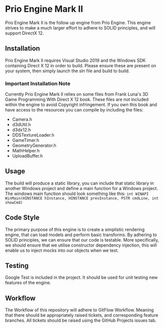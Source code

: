 # Prio Engine Mark II
Prio Engine Mark II is the follow up engine from Prio Engine. This engine strives to make a much larger effort to adhere to SOLID principles, and will support DirectX 12.

## Installation
Prio Engine Mark II requires Visual Studio 2019 and the Windows SDK containing Direct X 12 in order to build. Please ensure these are present on your system, then simply launch the sln file and build to build.

### Important Installation Note
Currently Prio Engine Mark II relies on some files from Frank Luna's 3D Game Programming With Direct X 12 book. These files are not included within the engine to avoid Copyright infringement. If you own this book and have access to the resources you can compile by including the files:
* Camera.h
* d3dUtil.h
* d3dx12.h
* DDSTextureLoader.h
* GameTimer.h
* GeometryGenerator.h
* MathHelper.h
* UploadBuffer.h

## Usage
The build will produce a static library, you can include that static library in another Windows project and define a main function for a Windows project. The windows main function should look something like this:
```int WINAPI WinMain(HINSTANCE hInstance, HINSTANCE prevInstance, PSTR cmdLine, int showCmd)```

## Code Style
The primary purpose of this engine is to create a simplistic rendering engine, that can load models and perform basic transforms. By adhering to SOLID principles, we can ensure that our code is testable. More specifically, we should ensure that we utilise constructor dependency injection, this will enable us to inject mocks into our objects when we test. 

## Testing
Google Test is included in the project. It should be used for unit testing new features of the engine. 

## Workflow
The Workflow of this repository will adhere to GitFlow Workflow. Meaning that there should be appropriately raised tickets, and corresponding feature branches. All tickets should be raised using the GitHub Projects issues tab.